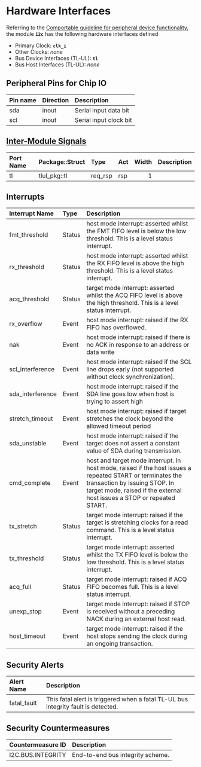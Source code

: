 # Hardware Interfaces

<!-- BEGIN CMDGEN util/regtool.py --interfaces ./hw/ip/i2c/data/i2c.hjson -->
Referring to the [Comportable guideline for peripheral device functionality](https://opentitan.org/book/doc/contributing/hw/comportability), the module **`i2c`** has the following hardware interfaces defined
- Primary Clock: **`clk_i`**
- Other Clocks: *none*
- Bus Device Interfaces (TL-UL): **`tl`**
- Bus Host Interfaces (TL-UL): *none*

## Peripheral Pins for Chip IO

| Pin name   | Direction   | Description            |
|:-----------|:------------|:-----------------------|
| sda        | inout       | Serial input data bit  |
| scl        | inout       | Serial input clock bit |

## [Inter-Module Signals](https://opentitan.org/book/doc/contributing/hw/comportability/index.html#inter-signal-handling)

| Port Name   | Package::Struct   | Type    | Act   |   Width | Description   |
|:------------|:------------------|:--------|:------|--------:|:--------------|
| tl          | tlul_pkg::tl      | req_rsp | rsp   |       1 |               |

## Interrupts

| Interrupt Name   | Type   | Description                                                                                                                                                                                                          |
|:-----------------|:-------|:---------------------------------------------------------------------------------------------------------------------------------------------------------------------------------------------------------------------|
| fmt_threshold    | Status | host mode interrupt: asserted whilst the FMT FIFO level is below the low threshold. This is a level status interrupt.                                                                                                |
| rx_threshold     | Status | host mode interrupt: asserted whilst the RX FIFO level is above the high threshold. This is a level status interrupt.                                                                                                |
| acq_threshold    | Status | target mode interrupt: asserted whilst the ACQ FIFO level is above the high threshold. This is a level status interrupt.                                                                                             |
| rx_overflow      | Event  | host mode interrupt: raised if the RX FIFO has overflowed.                                                                                                                                                           |
| nak              | Event  | host mode interrupt: raised if there is no ACK in response to an address or data write                                                                                                                               |
| scl_interference | Event  | host mode interrupt: raised if the SCL line drops early (not supported without clock synchronization).                                                                                                               |
| sda_interference | Event  | host mode interrupt: raised if the SDA line goes low when host is trying to assert high                                                                                                                              |
| stretch_timeout  | Event  | host mode interrupt: raised if target stretches the clock beyond the allowed timeout period                                                                                                                          |
| sda_unstable     | Event  | host mode interrupt: raised if the target does not assert a constant value of SDA during transmission.                                                                                                               |
| cmd_complete     | Event  | host and target mode interrupt. In host mode, raised if the host issues a repeated START or terminates the transaction by issuing STOP. In target mode, raised if the external host issues a STOP or repeated START. |
| tx_stretch       | Status | target mode interrupt: raised if the target is stretching clocks for a read command. This is a level status interrupt.                                                                                               |
| tx_threshold     | Status | target mode interrupt: asserted whilst the TX FIFO level is below the low threshold. This is a level status interrupt.                                                                                               |
| acq_full         | Status | target mode interrupt: raised if ACQ FIFO becomes full. This is a level status interrupt.                                                                                                                            |
| unexp_stop       | Event  | target mode interrupt: raised if STOP is received without a preceding NACK during an external host read.                                                                                                             |
| host_timeout     | Event  | target mode interrupt: raised if the host stops sending the clock during an ongoing transaction.                                                                                                                     |

## Security Alerts

| Alert Name   | Description                                                                       |
|:-------------|:----------------------------------------------------------------------------------|
| fatal_fault  | This fatal alert is triggered when a fatal TL-UL bus integrity fault is detected. |

## Security Countermeasures

| Countermeasure ID   | Description                      |
|:--------------------|:---------------------------------|
| I2C.BUS.INTEGRITY   | End-to-end bus integrity scheme. |


<!-- END CMDGEN -->
